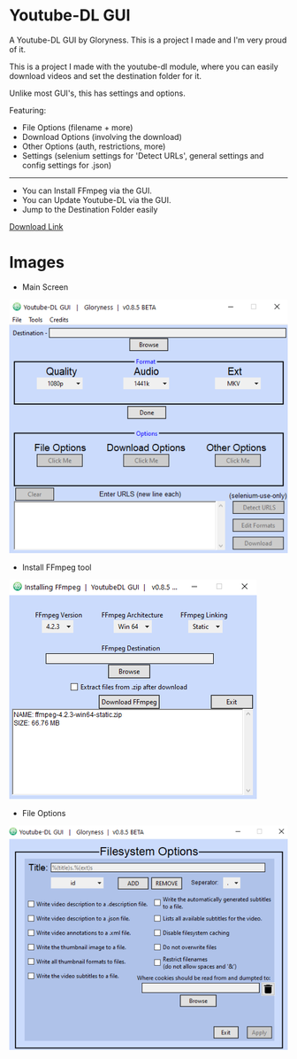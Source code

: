# Youtube-DL GUI
A Youtube-DL GUI by Gloryness. This is a project I made and I'm very proud of it. 

This is a project I made with the youtube-dl module, where you can easily download videos and set the destination folder for it.

Unlike most GUI's, this has settings and options.

Featuring:
* File Options (filename + more)
* Download Options (involving the download)
* Other Options (auth, restrictions, more)
* Settings (selenium settings for 'Detect URLs', general settings and config settings for .json)
------------------------------------------------------------------------------------------------
* You can Install FFmpeg via the GUI.
* You can Update Youtube-DL via the GUI.
* Jump to the Destination Folder easily

<a id="raw-url" href="https://raw.githubusercontent.com/Gloryness/YoutubeDL-GUI/blob/master/download/Youtube-DL%20GUI.exe">Download Link</a>

# Images
* Main Screen

![](main/images/%23gui.png)
* Install FFmpeg tool

![](main/images/%23gui2.png)
* File Options

![](main/images/%23gui3.png)
